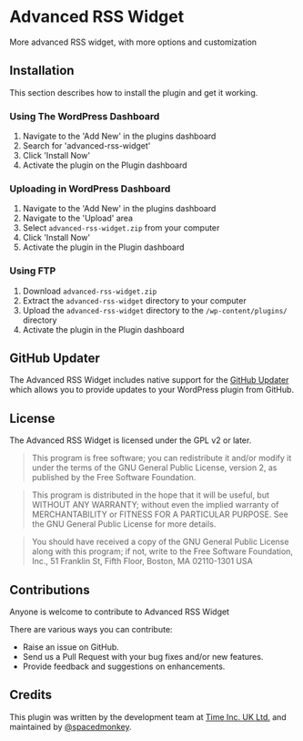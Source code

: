 Advanced RSS Widget
===================

More advanced RSS widget, with more options and customization

## Installation

This section describes how to install the plugin and get it working.

### Using The WordPress Dashboard 

1. Navigate to the 'Add New' in the plugins dashboard
2. Search for 'advanced-rss-widget'
3. Click 'Install Now'
4. Activate the plugin on the Plugin dashboard

### Uploading in WordPress Dashboard

1. Navigate to the 'Add New' in the plugins dashboard
2. Navigate to the 'Upload' area
3. Select `advanced-rss-widget.zip` from your computer
4. Click 'Install Now'
5. Activate the plugin in the Plugin dashboard

### Using FTP 
1. Download `advanced-rss-widget.zip`
2. Extract the `advanced-rss-widget` directory to your computer
3. Upload the `advanced-rss-widget` directory to the `/wp-content/plugins/` directory
4. Activate the plugin in the Plugin dashboard


## GitHub Updater

The Advanced RSS Widget includes native support for the [GitHub Updater](https://github.com/afragen/github-updater) which allows you to provide updates to your WordPress plugin from GitHub.

## License

The Advanced RSS Widget is licensed under the GPL v2 or later.

> This program is free software; you can redistribute it and/or modify
it under the terms of the GNU General Public License, version 2, as
published by the Free Software Foundation.

> This program is distributed in the hope that it will be useful,
but WITHOUT ANY WARRANTY; without even the implied warranty of
MERCHANTABILITY or FITNESS FOR A PARTICULAR PURPOSE.  See the
GNU General Public License for more details.

> You should have received a copy of the GNU General Public License
along with this program; if not, write to the Free Software
Foundation, Inc., 51 Franklin St, Fifth Floor, Boston, MA  02110-1301  USA


## Contributions

Anyone is welcome to contribute to Advanced RSS Widget

There are various ways you can contribute:

* Raise an issue on GitHub.
* Send us a Pull Request with your bug fixes and/or new features.
* Provide feedback and suggestions on enhancements.

## Credits 

This plugin was written by the development team at [Time Inc. UK Ltd.](http://www.timeincuk.com/) and maintained by [@spacedmonkey](https://github.com/spacedmonkey/).